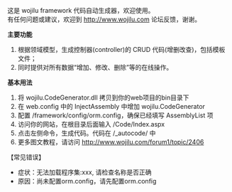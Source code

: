 ﻿这是 wojilu framework 代码自动生成器，欢迎使用。  
有任何问题或建议，欢迎到 <http://www.wojilu.com> 论坛反馈，谢谢。

**主要功能**

1. 根据领域模型，生成控制器(controller)的 CRUD 代码(增删改查)，包括模板文件； 
2. 同时提供对所有数据“增加、修改、删除”等的在线操作。

**基本用法**
 
1. 将 wojilu.CodeGenerator.dll 拷贝到你的web项目的bin目录下 
2. 在 web.config 中的 InjectAssembly 中增加 wojilu.CodeGenerator 
3. 配置 /framework/config/orm.config，确保已经填写 AssemblyList 项
4. 访问你的网站，在根目录后面输入 /Code/Index.aspx
5. 点击左侧命令，生成代码。代码在 /_autocode/ 中
6. 更多图文教程，请访问 <http://www.wojilu.com/forum1/topic/2406>

【常见错误】  

* 症状：无法加载程序集:xxx, 请检查名称是否正确
* 原因：尚未配置orm.config，请先配置orm.config